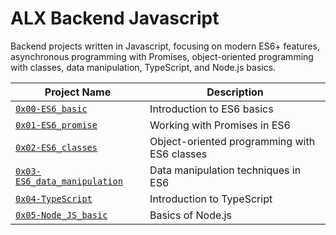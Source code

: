# ALX Backend Javascript

Backend projects written in Javascript, focusing on modern ES6+ features, asynchronous programming with Promises, object-oriented programming with classes, data manipulation, TypeScript, and Node.js basics. 

| Project Name | Description |
| ------------ | ----------- |
| [`0x00-ES6_basic`](./0x00-ES6_basic) | Introduction to ES6 basics |
| [`0x01-ES6_promise`](./0x01-ES6_promise) | Working with Promises in ES6 |
| [`0x02-ES6_classes`](./0x02-ES6_classes) | Object-oriented programming with ES6 classes |
| [`0x03-ES6_data_manipulation`](./0x03-ES6_data_manipulation) | Data manipulation techniques in ES6 |
| [`0x04-TypeScript`](./0x04-TypeScript) | Introduction to TypeScript |
| [`0x05-Node_JS_basic`](./0x05-Node_JS_basic) | Basics of Node.js |

